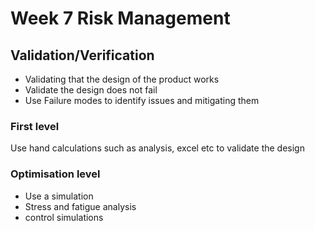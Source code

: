 # Week 7 Risk Management

## Validation/Verification

- Validating that the design of the product works
- Validate the design does not fail
- Use Failure modes to identify issues and mitigating them

### First level

Use hand calculations such as analysis, excel etc to validate the design

### Optimisation level

- Use a simulation
- Stress and fatigue analysis
- control simulations
